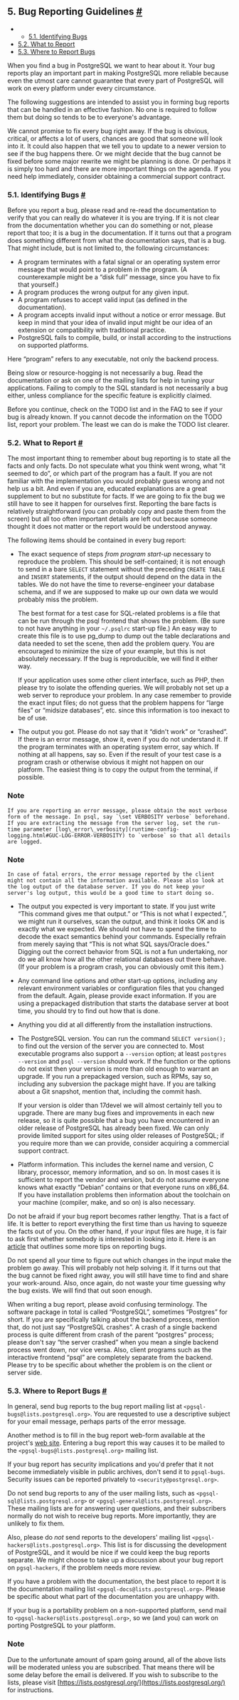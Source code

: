 ## 5. Bug Reporting Guidelines [#](#BUG-REPORTING)

  * *   [5.1. Identifying Bugs](bug-reporting.html#BUG-REPORTING-IDENTIFYING-BUGS)
  * [5.2. What to Report](bug-reporting.html#BUG-REPORTING-WHAT-TO-REPORT)
  * [5.3. Where to Report Bugs](bug-reporting.html#BUG-REPORTING-WHERE-TO-REPORT-BUGS)

When you find a bug in PostgreSQL we want to hear about it. Your bug reports play an important part in making PostgreSQL more reliable because even the utmost care cannot guarantee that every part of PostgreSQL will work on every platform under every circumstance.

The following suggestions are intended to assist you in forming bug reports that can be handled in an effective fashion. No one is required to follow them but doing so tends to be to everyone's advantage.

We cannot promise to fix every bug right away. If the bug is obvious, critical, or affects a lot of users, chances are good that someone will look into it. It could also happen that we tell you to update to a newer version to see if the bug happens there. Or we might decide that the bug cannot be fixed before some major rewrite we might be planning is done. Or perhaps it is simply too hard and there are more important things on the agenda. If you need help immediately, consider obtaining a commercial support contract.

### 5.1. Identifying Bugs [#](#BUG-REPORTING-IDENTIFYING-BUGS)

Before you report a bug, please read and re-read the documentation to verify that you can really do whatever it is you are trying. If it is not clear from the documentation whether you can do something or not, please report that too; it is a bug in the documentation. If it turns out that a program does something different from what the documentation says, that is a bug. That might include, but is not limited to, the following circumstances:

* A program terminates with a fatal signal or an operating system error message that would point to a problem in the program. (A counterexample might be a “disk full” message, since you have to fix that yourself.)
* A program produces the wrong output for any given input.
* A program refuses to accept valid input (as defined in the documentation).
* A program accepts invalid input without a notice or error message. But keep in mind that your idea of invalid input might be our idea of an extension or compatibility with traditional practice.
* PostgreSQL fails to compile, build, or install according to the instructions on supported platforms.

Here “program” refers to any executable, not only the backend process.

Being slow or resource-hogging is not necessarily a bug. Read the documentation or ask on one of the mailing lists for help in tuning your applications. Failing to comply to the SQL standard is not necessarily a bug either, unless compliance for the specific feature is explicitly claimed.

Before you continue, check on the TODO list and in the FAQ to see if your bug is already known. If you cannot decode the information on the TODO list, report your problem. The least we can do is make the TODO list clearer.

### 5.2. What to Report [#](#BUG-REPORTING-WHAT-TO-REPORT)

The most important thing to remember about bug reporting is to state all the facts and only facts. Do not speculate what you think went wrong, what “it seemed to do”, or which part of the program has a fault. If you are not familiar with the implementation you would probably guess wrong and not help us a bit. And even if you are, educated explanations are a great supplement to but no substitute for facts. If we are going to fix the bug we still have to see it happen for ourselves first. Reporting the bare facts is relatively straightforward (you can probably copy and paste them from the screen) but all too often important details are left out because someone thought it does not matter or the report would be understood anyway.

The following items should be contained in every bug report:

* The exact sequence of steps *from program start-up* necessary to reproduce the problem. This should be self-contained; it is not enough to send in a bare `SELECT` statement without the preceding `CREATE TABLE` and `INSERT` statements, if the output should depend on the data in the tables. We do not have the time to reverse-engineer your database schema, and if we are supposed to make up our own data we would probably miss the problem.

    The best format for a test case for SQL-related problems is a file that can be run through the psql frontend that shows the problem. (Be sure to not have anything in your `~/.psqlrc` start-up file.) An easy way to create this file is to use pg\_dump to dump out the table declarations and data needed to set the scene, then add the problem query. You are encouraged to minimize the size of your example, but this is not absolutely necessary. If the bug is reproducible, we will find it either way.

    If your application uses some other client interface, such as PHP, then please try to isolate the offending queries. We will probably not set up a web server to reproduce your problem. In any case remember to provide the exact input files; do not guess that the problem happens for “large files” or “midsize databases”, etc. since this information is too inexact to be of use.

* The output you got. Please do not say that it “didn't work” or “crashed”. If there is an error message, show it, even if you do not understand it. If the program terminates with an operating system error, say which. If nothing at all happens, say so. Even if the result of your test case is a program crash or otherwise obvious it might not happen on our platform. The easiest thing is to copy the output from the terminal, if possible.

### Note

    If you are reporting an error message, please obtain the most verbose form of the message. In psql, say `\set VERBOSITY verbose` beforehand. If you are extracting the message from the server log, set the run-time parameter [log\_error\_verbosity](runtime-config-logging.html#GUC-LOG-ERROR-VERBOSITY) to `verbose` so that all details are logged.

### Note

    In case of fatal errors, the error message reported by the client might not contain all the information available. Please also look at the log output of the database server. If you do not keep your server's log output, this would be a good time to start doing so.

* The output you expected is very important to state. If you just write “This command gives me that output.” or “This is not what I expected.”, we might run it ourselves, scan the output, and think it looks OK and is exactly what we expected. We should not have to spend the time to decode the exact semantics behind your commands. Especially refrain from merely saying that “This is not what SQL says/Oracle does.” Digging out the correct behavior from SQL is not a fun undertaking, nor do we all know how all the other relational databases out there behave. (If your problem is a program crash, you can obviously omit this item.)

* Any command line options and other start-up options, including any relevant environment variables or configuration files that you changed from the default. Again, please provide exact information. If you are using a prepackaged distribution that starts the database server at boot time, you should try to find out how that is done.

* Anything you did at all differently from the installation instructions.

* The PostgreSQL version. You can run the command `SELECT version();` to find out the version of the server you are connected to. Most executable programs also support a `--version` option; at least `postgres --version` and `psql --version` should work. If the function or the options do not exist then your version is more than old enough to warrant an upgrade. If you run a prepackaged version, such as RPMs, say so, including any subversion the package might have. If you are talking about a Git snapshot, mention that, including the commit hash.

    If your version is older than 17devel we will almost certainly tell you to upgrade. There are many bug fixes and improvements in each new release, so it is quite possible that a bug you have encountered in an older release of PostgreSQL has already been fixed. We can only provide limited support for sites using older releases of PostgreSQL; if you require more than we can provide, consider acquiring a commercial support contract.

* Platform information. This includes the kernel name and version, C library, processor, memory information, and so on. In most cases it is sufficient to report the vendor and version, but do not assume everyone knows what exactly “Debian” contains or that everyone runs on x86\_64. If you have installation problems then information about the toolchain on your machine (compiler, make, and so on) is also necessary.

Do not be afraid if your bug report becomes rather lengthy. That is a fact of life. It is better to report everything the first time than us having to squeeze the facts out of you. On the other hand, if your input files are huge, it is fair to ask first whether somebody is interested in looking into it. Here is an [article](https://www.chiark.greenend.org.uk/~sgtatham/bugs.html) that outlines some more tips on reporting bugs.

Do not spend all your time to figure out which changes in the input make the problem go away. This will probably not help solving it. If it turns out that the bug cannot be fixed right away, you will still have time to find and share your work-around. Also, once again, do not waste your time guessing why the bug exists. We will find that out soon enough.

When writing a bug report, please avoid confusing terminology. The software package in total is called “PostgreSQL”, sometimes “Postgres” for short. If you are specifically talking about the backend process, mention that, do not just say “PostgreSQL crashes”. A crash of a single backend process is quite different from crash of the parent “postgres” process; please don't say “the server crashed” when you mean a single backend process went down, nor vice versa. Also, client programs such as the interactive frontend “psql” are completely separate from the backend. Please try to be specific about whether the problem is on the client or server side.

### 5.3. Where to Report Bugs [#](#BUG-REPORTING-WHERE-TO-REPORT-BUGS)

In general, send bug reports to the bug report mailing list at `<pgsql-bugs@lists.postgresql.org>`. You are requested to use a descriptive subject for your email message, perhaps parts of the error message.

Another method is to fill in the bug report web-form available at the project's [web site](https://www.postgresql.org/). Entering a bug report this way causes it to be mailed to the `<pgsql-bugs@lists.postgresql.org>` mailing list.

If your bug report has security implications and you'd prefer that it not become immediately visible in public archives, don't send it to `pgsql-bugs`. Security issues can be reported privately to `<security@postgresql.org>`.

Do not send bug reports to any of the user mailing lists, such as `<pgsql-sql@lists.postgresql.org>` or `<pgsql-general@lists.postgresql.org>`. These mailing lists are for answering user questions, and their subscribers normally do not wish to receive bug reports. More importantly, they are unlikely to fix them.

Also, please do *not* send reports to the developers' mailing list `<pgsql-hackers@lists.postgresql.org>`. This list is for discussing the development of PostgreSQL, and it would be nice if we could keep the bug reports separate. We might choose to take up a discussion about your bug report on `pgsql-hackers`, if the problem needs more review.

If you have a problem with the documentation, the best place to report it is the documentation mailing list `<pgsql-docs@lists.postgresql.org>`. Please be specific about what part of the documentation you are unhappy with.

If your bug is a portability problem on a non-supported platform, send mail to `<pgsql-hackers@lists.postgresql.org>`, so we (and you) can work on porting PostgreSQL to your platform.

### Note

Due to the unfortunate amount of spam going around, all of the above lists will be moderated unless you are subscribed. That means there will be some delay before the email is delivered. If you wish to subscribe to the lists, please visit [https://lists.postgresql.org/](https://lists.postgresql.org/) for instructions.